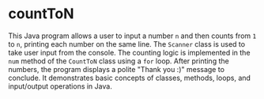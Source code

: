 # countToN
This Java program allows a user to input a number `n` and then counts from `1` to `n`, printing each number on the same line. The `Scanner` class is used to take user input from the console. The counting logic is implemented in the `num` method of the `CountToN` class using a `for` loop. After printing the numbers, the program displays a polite "Thank you :)" message to conclude. It demonstrates basic concepts of classes, methods, loops, and input/output operations in Java.
